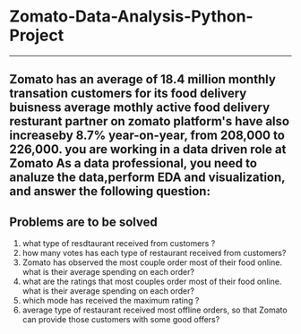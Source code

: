 # Zomato-Data-Analysis-Python-Project
---------------------------------------------------
Zomato has an average of 18.4 million monthly transation customers for its food delivery buisness 
average mothly active food delivery resturant partner on zomato platform's have also increaseby 8.7%
 year-on-year, from 208,000 to 226,000. you are working in a data driven role at Zomato
 As a data professional, you need to analuze the data,perform EDA and visualization, and answer the following question:
---------------------------------------------
## Problems are to be solved

1. what type of resdtaurant received from customers ?
2. how many votes has each type of restaurant received from customers?
3. Zomato has observed the most couple order most of their food online. what is their average spending on each order?
4. what are the ratings that most couples order most of their food online. what is their average spending on each order?
5. which mode has received the maximum rating ?
6. average type of restaurant received most offline orders, so that Zomato can provide those customers with some good offers?
